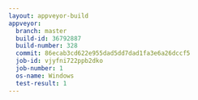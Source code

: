 ```yaml
---
layout: appveyor-build
appveyor:
  branch: master
  build-id: 36792887
  build-number: 328
  commit: 86ecab3cd622e955dad5dd7dad1fa3e6a26dccf5
  job-id: vjyfni722ppb2dko
  job-number: 1
  os-name: Windows
  test-result: 1
---
```

